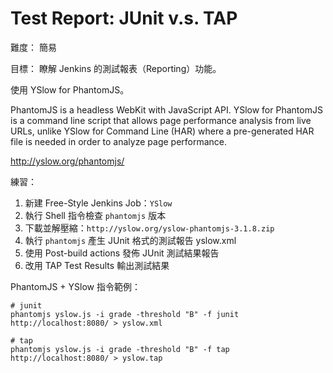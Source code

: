 # Test Report: JUnit v.s. TAP

難度：
簡易

目標：
瞭解 Jenkins 的測試報表（Reporting）功能。

使用 YSlow for PhantomJS。

PhantomJS is a headless WebKit with JavaScript API. YSlow for PhantomJS is a command line script that allows page performance analysis from live URLs, unlike YSlow for Command Line (HAR) where a pre-generated HAR file is needed in order to analyze page performance.

http://yslow.org/phantomjs/

練習：

1. 新建 Free-Style Jenkins Job：`YSlow`
2. 執行 Shell 指令檢查 `phantomjs` 版本
3. 下載並解壓縮：`http://yslow.org/yslow-phantomjs-3.1.8.zip`
4. 執行 `phantomjs` 產生 JUnit 格式的測試報告 yslow.xml
5. 使用 Post-build actions 發佈 JUnit 測試結果報告
6. 改用 TAP Test Results 輸出測試結果

PhantomJS + YSlow 指令範例：

```
# junit
phantomjs yslow.js -i grade -threshold "B" -f junit http://localhost:8080/ > yslow.xml

# tap
phantomjs yslow.js -i grade -threshold "B" -f tap http://localhost:8080/ > yslow.tap
```